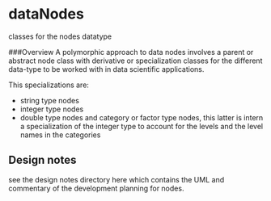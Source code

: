 # dataNodes
classes for the nodes datatype

###Overview
A polymorphic approach to data nodes involves a parent or abstract node class with derivative or specialization classes for the different data-type to be worked with in data scientific applications.

This specializations are:

  -  string type nodes
  -  integer type nodes
  -  double type nodes and category or factor type nodes, this latter is intern a specialization of the integer type to account for the levels and the level names in the categories
  
## Design notes
see the design notes directory here which contains the UML and commentary of the development planning for nodes.


